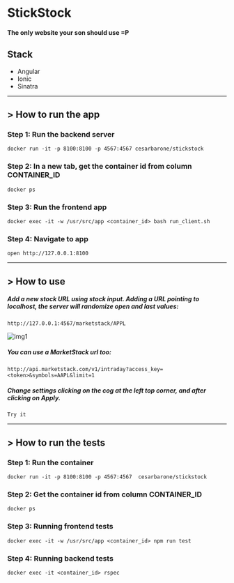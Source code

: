 # StickStock
#### The only website your son should use =P
## Stack
- Angular
- Ionic
- Sinatra


----
## > How to run the app
### Step 1: Run the backend server
```docker run -it -p 8100:8100 -p 4567:4567 cesarbarone/stickstock```
### Step 2: In a new tab, get the container id from column CONTAINER_ID
```docker ps```
### Step 3: Run the frontend app
```docker exec -it -w /usr/src/app <container_id> bash run_client.sh```
### Step 4: Navigate to app
```open http://127.0.0.1:8100```

---
## > How to use

##### Add a new stock URL using stock input. Adding a URL pointing to localhost, the server will randomize open and last values:
`http://127.0.0.1:4567/marketstack/APPL`

![img1](https://previews.dropbox.com/p/thumb/ABIDbjUEari489YwmC_O9p6BRxqA0RJqXl1sEEsxGIEtaLyShh1vVUcTuOF5Y-KFFYQuldnfqIwTMTZguN1O6tywl13wAYR52dkoxHKqSTSUcFo5XUxEsA3Cirtqon5Oy4jALItF1LGBZc8T20NRM0ROmcjBZ5dJ3lfYP3TboN6Go_C_-HFuugGoqrM-O_krelFbe4v7vmlG0Rzhrm59WuDn_XnmwcxL9ddhjiZtCeSYMMIXBcJVy7sY7iqD-6YImIHa9SEIfeuI4sEeUh80ko6cHnprrtKGLwrmqYN0b6wsr2g-5lWXXmfuEvFv29VeUApj7Xdk9H6v_Tk0w0GcMeipz8Dzyu8QFB7rtCRLvlWWRA/p.png?fv_content=true&size_mode=5 "Settings cog")

##### You can use a MarketStack url too:
`http://api.marketstack.com/v1/intraday?access_key=<token>&symbols=AAPL&limit=1`

##### Change settings clicking on the cog at the left top corner, and after clicking on Apply.
`Try it`

----

## > How to run the tests
### Step 1: Run the container 
```docker run -it -p 8100:8100 -p 4567:4567  cesarbarone/stickstock```
### Step 2: Get the container id from column CONTAINER_ID
```docker ps```
### Step 3: Running frontend tests
```docker exec -it -w /usr/src/app <container_id> npm run test```
### Step 4: Running backend tests
```docker exec -it <container_id> rspec```
